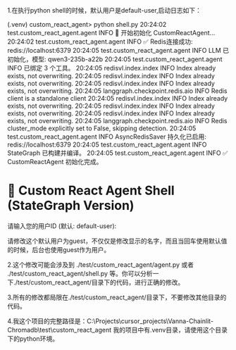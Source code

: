 1.在执行python shell的时候，默认用户是default-user,启动日志如下：

(.venv) custom_react_agent> python shell.py
20:24:02 test.custom_react_agent.agent INFO   🚀 开始初始化 CustomReactAgent...
20:24:02 test.custom_react_agent.agent INFO      ✅ Redis连接成功: redis://localhost:6379
20:24:05 test.custom_react_agent.agent INFO      LLM 已初始化，模型: qwen3-235b-a22b
20:24:05 test.custom_react_agent.agent INFO      已绑定 3 个工具。
20:24:05 redisvl.index.index INFO   Index already exists, not overwriting.
20:24:05 redisvl.index.index INFO   Index already exists, not overwriting.
20:24:05 redisvl.index.index INFO   Index already exists, not overwriting.
20:24:05 langgraph.checkpoint.redis.aio INFO   Redis client is a standalone client
20:24:05 redisvl.index.index INFO   Index already exists, not overwriting.
20:24:05 redisvl.index.index INFO   Index already exists, not overwriting.
20:24:05 redisvl.index.index INFO   Index already exists, not overwriting.
20:24:05 langgraph.checkpoint.redis.aio INFO   Redis cluster_mode explicitly set to False, skipping detection.
20:24:05 test.custom_react_agent.agent INFO      AsyncRedisSaver 持久化已启用: redis://localhost:6379
20:24:05 test.custom_react_agent.agent INFO      StateGraph 已构建并编译。
20:24:05 test.custom_react_agent.agent INFO   ✅ CustomReactAgent 初始化完成。

🚀 Custom React Agent Shell (StateGraph Version)
==================================================
请输入您的用户ID (默认: default-user):

请修改这个默认用户为guest，不仅仅是修改显示的名字，而且当回车使用默认值的时候，后台也使用guest作为用户。

2.这个修改可能会涉及到 ./test/custom_react_agent/agent.py 或者 ./test/custom_react_agent/shell.py 等。你可以分析一下./test/custom_react_agent/目录下的代码，进行正确的修改。

3.所有的修改都局限在./test/custom_react_agent/目录下，不要修改其他目录的代码。

4.我这个项目的完整路径是：C:\Projects\cursor_projects\Vanna-Chainlit-Chromadb\test\custom_react_agent
我的项目中有.venv目录，请使用这个目录下的python环境。